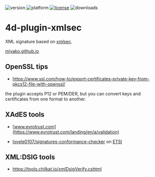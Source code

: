 ![version](https://img.shields.io/badge/version-17%2B-3E8B93)
![platform](https://img.shields.io/static/v1?label=platform&message=mac-intel%20|%20mac-arm%20|%20win-64&color=blue)
[![license](https://img.shields.io/github/license/miyako/4d-plugin-xmlsec)](LICENSE)
![downloads](https://img.shields.io/github/downloads/miyako/4d-plugin-xmlsec/total)

# 4d-plugin-xmlsec
XML signature based on [xmlsec](https://www.aleksey.com/xmlsec/).

[miyako.github.io](https://miyako.github.io/2021/05/31/4d-plugin-xmlsec.html)

## OpenSSL tips

* https://www.ssl.com/how-to/export-certificates-private-key-from-pkcs12-file-with-openssl/

the plugin accepts P12 or PEM/DER, but you can convert keys and certificates from one format to another.

 ## XAdES tools
 
 * [www.evrotrust.com](https://www.evrotrust.com/landing/en/a/validation)

* [lovele0107/signatures-conformance-checker](https://github.com/lovele0107/signatures-conformance-checker) on [ETSI](https://signatures-conformance-checker.etsi.org/pub/index.php)

## XML:DSIG tools

* https://tools.chilkat.io/xmlDsigVerify.cshtml
